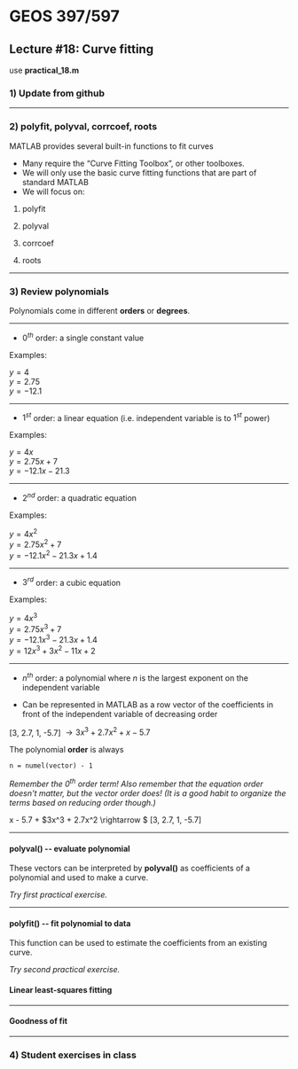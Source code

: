 # GEOS 397/597

## Lecture #18: Curve fitting
use __practical_18.m__

### 1) Update from github
---
### 2) polyfit, polyval, corrcoef, roots

MATLAB provides several built-in functions to fit curves* Many require the “Curve Fitting Toolbox”, or other toolboxes.
* We will only use the basic curve fitting functions that are part of standard MATLAB
* We will focus on:
	
1) polyfit

2) polyval

3) corrcoef

4) roots---### 3) Review polynomials

Polynomials come in different **orders** or **degrees**.

---

* $0^{th}$ order: a single constant value

Examples: 

$y=4$		
$y=2.75$		
$y=-12.1$

---

* $1^{st}$ order: a linear equation (i.e. independent variable is to $1^{st}$ power)

Examples: 

$y=4x$		
$y=2.75x+7$		
$y=-12.1x-21.3$

---

* $2^{nd}$ order: a quadratic equation

Examples: 

$y=4x^2$		
$y=2.75x^2 + 7$		
$y=-12.1x^2-21.3x+1.4$

---

* $3^{rd}$ order: a cubic equation

Examples: 

$y=4x^3$		
$y=2.75x^3 + 7$		
$y=-12.1x^3-21.3x+1.4$		
$y=12x^3+3x^2-11x+2$

---

* $n^{th}$ order: a polynomial where $n$ is the largest exponent on the independent variable

* Can be represented in MATLAB as a row vector of the coefficients in front of the independent variable of decreasing order

[3, 2.7, 1, -5.7] $\rightarrow 3x^3 + 2.7x^2 + x - 5.7$
	
The polynomial **order** is always 

	n = numel(vector) - 1 

_Remember the $0^{th}$ order term! Also remember that the equation order doesn't matter, but the vector order does! (It is a good habit to organize the terms based on reducing order though.)_

x - 5.7 + $3x^3 + 2.7x^2 \rightarrow $ [3, 2.7, 1, -5.7] 

---

#### polyval() -- evaluate polynomial

These vectors can be interpreted by __polyval()__ as coefficients of a polynomial and used to make a curve.

_Try first practical exercise._

---

#### polyfit() -- fit polynomial to data

This function can be used to estimate the coefficients from an existing curve.

_Try second practical exercise._

#### Linear least-squares fitting

---

#### Goodness of fit

---

### 4) Student exercises in class
